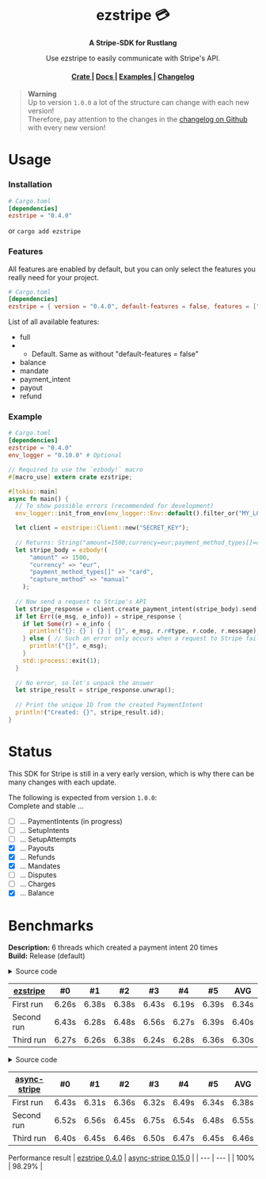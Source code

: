 <h1 align="center">ezstripe 💳</h1>
<div align="center">
 <strong>
   A Stripe-SDK for Rustlang
 </strong>
 <p>Use ezstripe to easily communicate with Stripe's API.</p>
</div>

<div align="center">
  <h4>
    <a href="https://crates.io/crates/ezstripe">
      Crate
    </a>
    <span> | </span>
    <a href="https://docs.rs/ezstripe/latest/ezstripe/">
      Docs
    </a>
    <span> | </span>
    <a href="https://github.com/EntenKoeniq/ezstripe/tree/main/examples">
      Examples
    </a>
    <span> | </span>
    <a href="https://github.com/EntenKoeniq/ezstripe/blob/main/CHANGELOG.md">
      Changelog
    </a>
  </h4>
</div>

> **Warning** <br>
> Up to version `1.0.0` a lot of the structure can change with each new version! <br>
> Therefore, pay attention to the changes in the [changelog on Github](https://github.com/EntenKoeniq/ezstripe/blob/main/CHANGELOG.md) with every new version!

# Usage
### Installation
```toml
# Cargo.toml
[dependencies]
ezstripe = "0.4.0"
```
or
`cargo add ezstripe`

### Features
All features are enabled by default, but you can only select the features you really need for your project.

```toml
# Cargo.toml
[dependencies]
ezstripe = { version = "0.4.0", default-features = false, features = ["payment_intent", "refund"] }
```

List of all available features:
- full
- - Default. Same as without "default-features = false"
- balance
- mandate
- payment_intent
- payout
- refund

### Example
```toml
# Cargo.toml
[dependencies]
ezstripe = "0.4.0"
env_logger = "0.10.0" # Optional
```

```Rust
// Required to use the `ezbody!` macro
#[macro_use] extern crate ezstripe;

#[tokio::main]
async fn main() {
  // To show possible errors (recommended for development)
  env_logger::init_from_env(env_logger::Env::default().filter_or("MY_LOG_LEVEL", "debug"));

  let client = ezstripe::Client::new("SECRET_KEY");
  
  // Returns: String("amount=1500;currency=eur;payment_method_types[]=card;capture_method=manual;")
  let stripe_body = ezbody!(
      "amount" => 1500,
      "currency" => "eur",
      "payment_method_types[]" => "card",
      "capture_method" => "manual"
    );
  
  // Now send a request to Stripe's API
  let stripe_response = client.create_payment_intent(stripe_body).send().await;
  if let Err((e_msg, e_info)) = stripe_response {
    if let Some(r) = e_info {
      println!("{}: {} | {} | {}", e_msg, r.r#type, r.code, r.message);
    } else { // Such an error only occurs when a request to Stripe failed
      println!("{}", e_msg);
    }
    std::process::exit(1);
  }
  
  // No error, so let's unpack the answer
  let stripe_result = stripe_response.unwrap();
  
  // Print the unique ID from the created PaymentIntent
  println!("Created: {}", stripe_result.id);
}
```

# Status
This SDK for Stripe is still in a very early version, which is why there can be many changes with each update.

The following is expected from version `1.0.0`: <br>
Complete and stable ...

- [ ] ... PaymentIntents (in progress)
- [ ] ... SetupIntents
- [ ] ... SetupAttempts
- [X] ... Payouts
- [X] ... Refunds
- [X] ... Mandates
- [ ] ... Disputes
- [ ] ... Charges
- [X] ... Balance

# Benchmarks
<b>Description:</b> 6 threads which created a payment intent 20 times <br>
<b>Build:</b> Release (default)

<details>
  <summary>Source code</summary>
  
```Rust
#[macro_use] extern crate ezstripe;

static mut CLIENT: Option<ezstripe::Client> = None;

fn create_thread(num: u16) {
  tokio::task::spawn(async move {
    let client = unsafe { CLIENT.as_ref().unwrap() };

    use std::time::Instant;
    let now = Instant::now();

    for _ in 0..20 {
      let stripe_body = ezbody!(
        "amount" => 1500,
        "currency" => "eur",
        "payment_method_types[]" => "card",
        "capture_method" => "manual"
      );

      let stripe_response = client.create_payment_intent(stripe_body).send().await.unwrap();
    }

    println!("THREAD {}: {:.2?}", num, now.elapsed());
  });
}

#[tokio::main]
async fn main() {
  unsafe {
    CLIENT = Some(ezstripe::Client::new("SECRET_KEY"));
  }

  for i in 0..6 {
    create_thread(i as u16);
  }

  loop {};
}
```
</details>


| [ezstripe](https://crates.io/crates/ezstripe) | #0 | #1 | #2 | #3 | #4 | #5 | AVG |
| ------- | --- | --- | --- | --- | --- | --- | --- |
| First run | 6.26s | 6.38s | 6.38s | 6.43s | 6.19s | 6.39s | 6.34s |
| Second run | 6.43s | 6.28s | 6.48s | 6.56s | 6.27s | 6.39s | 6.40s |
| Third run | 6.27s | 6.26s | 6.38s | 6.24s | 6.28s | 6.36s | 6.30s |

<details>
  <summary>Source code</summary>
  
```Rust
use stripe::{
  Client,
  CreatePaymentIntent,
  Currency,
  PaymentIntent,
  PaymentIntentCaptureMethod
};


static mut CLIENT: Option<Client> = None;

fn create_thread(num: u16) {
  tokio::task::spawn(async move {
    let client = unsafe { CLIENT.as_ref().unwrap() };

    use std::time::Instant;
    let now = Instant::now();

    for _ in 0..20 {
      let payment_intent = {
        let mut create_intent = CreatePaymentIntent::new(1000, Currency::USD);
        create_intent.amount = 1500;
        create_intent.currency = Currency::EUR;
        create_intent.payment_method_types = Some(vec!["card".to_string()]);
        create_intent.capture_method = Some(PaymentIntentCaptureMethod::Manual);

        PaymentIntent::create(&client, create_intent).await.unwrap()
      };
    }

    println!("THREAD {}: {:.2?}", num, now.elapsed());
  });
}

#[tokio::main]
async fn main() {
  unsafe {
    CLIENT = Some(Client::new("SECRET_KEY"));
  }

  for i in 0..6 {
    create_thread(i as u16);
  }

  loop {};
}
```
</details>

| [async-stripe](https://crates.io/crates/async-stripe) | #0 | #1 | #2 | #3 | #4 | #5 | AVG |
| ------- | --- | --- | --- | --- | --- | --- | --- |
| First run | 6.43s | 6.31s | 6.36s | 6.32s | 6.49s | 6.34s | 6.38s |
| Second run | 6.52s | 6.56s | 6.45s | 6.75s | 6.54s | 6.48s | 6.55s |
| Third run | 6.40s | 6.45s | 6.46s | 6.50s | 6.47s | 6.45s | 6.46s |

Performance result
| [ezstripe 0.4.0](https://crates.io/crates/ezstripe) | [async-stripe 0.15.0](https://crates.io/crates/async-stripe) |
| --- | --- |
| 100% | 98.29% |